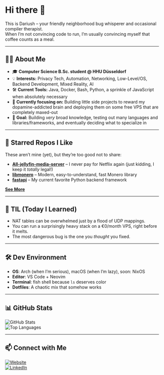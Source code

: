 # Hi there 👋
This is Dariush – your friendly neighborhood bug whisperer and occasional compiler therapist.  
When I’m not convincing code to run, I’m usually convincing myself that coffee counts as a meal.

---

## 🧑‍💻 About Me
- 🎓 **Computer Science B.Sc. student @ HHU Düsseldorf**
- 💡 **Interests:** Privacy Tech, Automation, Networking, Low-Level/OS, Backend Development, Mixed Reality, AI  
- 🛠 **Current Tools:** Java, Docker, Bash, Python, a sprinkle of JavaScript when absolutely necessary  
- 🧠 **Currently focusing on:** Building little side projects to reward my dopamine-addicted brain and deploying them on some free VPS that are completely maxed-out  
- 🎯 **Goal:** Building *very* broad knowledge, testing out many languages and libraries/frameworks, and eventually deciding what to specialize in

---

## 🌟 Starred Repos I Like
These aren’t mine (yet), but they’re too good not to share:  
- [**All-jellyfin-media-server**](https://github.com/Morzomb/All-jellyfin-media-server) – I never pay for Netflix again (just kidding, I keep it *totally* legal!)
- [**libmonero**](https://github.com/monerobuilders/libmonero) – Modern, easy-to-understand, fast Monero library
- [**fastapi**](https://github.com/tiangolo/fastapi) – My current favorite Python backend framework  

[**See More**](https://github.com/devDariush?tab=stars)

---

## 🧪 TIL (Today I Learned)
- NAT tables can be overwhelmed just by a flood of UDP mappings.  
- You can run a surprisingly heavy stack on a €0/month VPS, right before it melts.  
- The most dangerous bug is the one you *thought* you fixed.

---

## 🛠 Dev Environment
- **OS**: Arch (when I’m serious), macOS (when I’m lazy), soon: NixOS  
- **Editor**: VS Code + Neovim  
- **Terminal**: fish shell because `ls` deserves color  
- **Dotfiles**: A chaotic mix that somehow works

---

## 📊 GitHub Stats
![GitHub Stats](https://github-readme-stats.vercel.app/api?username=dariush&show_icons=true&theme=tokyonight)  
![Top Languages](https://github-readme-stats.vercel.app/api/top-langs/?username=dariush&layout=compact&theme=tokyonight)

---

## 📫 Connect with Me
[![Website](https://img.shields.io/badge/Website-dariush.dev-blue?style=for-the-badge)](https://dariush.dev)  
[![LinkedIn](https://img.shields.io/badge/LinkedIn-Dariush--Komeili-blue?style=for-the-badge&logo=linkedin)](www.linkedin.com/in/dariush-komeili-a44796232)
